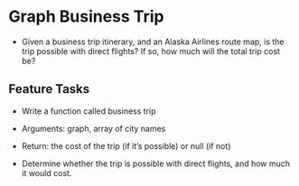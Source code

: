 # Graph Business Trip

- Given a business trip itinerary, and an Alaska Airlines route map, is the trip possible with direct flights? If so, how much will the total trip cost be?

## Feature Tasks

  - Write a function called business trip
  - Arguments: graph, array of city names
  - Return: the cost of the trip (if it’s possible) or null (if not)


- Determine whether the trip is possible with direct flights, and how much it would cost.
